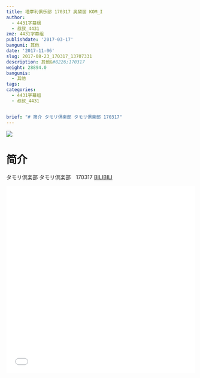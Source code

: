 ```yaml
---
title: 塔摩利俱乐部 170317 奥黛丽 KOM_I
author:
  - 4431字幕组
  - 叔叔_4431
zmz: 4431字幕组
publishdate: '2017-03-17'
bangumi: 其他
date: '2017-11-06'
slug: 2017-08-23_170317_13707331
description: 其他&#8226;170317
weight: 28894.0
bangumis:
  - 其他
tags:
categories:
  - 4431字幕组
  - 叔叔_4431


brief: "# 简介 タモリ倶楽部 タモリ倶楽部 170317"
---
```

![](https://i.imgur.com/foL4usZ.png)
# 简介  
タモリ倶楽部
タモリ倶楽部　170317
  [BILIBILI](https://www.bilibili.com/video/av13707331/)

  <iframe src="//www.bilibili.com/blackboard/player.html?cid=NA&aid=13707331" width="100%" height="500" frameborder="0" allowfullscreen="allowfullscreen"></iframe>
